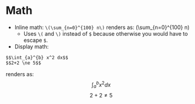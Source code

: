 # Math
* Inline math: `\(\sum_{n=0}^{100} n\)` renders as: \(\sum_{n=0}^{100} n\)
  * Uses `\(` and `\)` instead of `$` because otherwise you would have to escape `$`.
* Display math:
```no-highlight
$$\int_{a}^{b} x^2 dx$$
$$2+2 \ne 5$$
```
renders as:
$$\int_{a}^{b} x^2 dx$$
$$2+2 \ne 5$$
